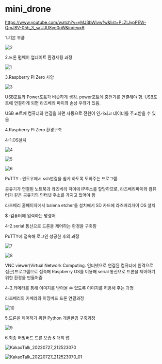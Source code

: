 # mini_drone

https://www.youtube.com/watch?v=yMJ3bWivwfw&list=PLZlJypPEW-QmJ8V-05h_3_saUJU8ye0pW&index=6

1.기본 부품

![2](https://user-images.githubusercontent.com/76850241/194635996-befd44cd-61ba-45d0-82b2-569eb74162ae.PNG)


2.드론 펌웨어 업데이트 환경세팅 과정

![1](https://user-images.githubusercontent.com/76850241/194636011-ac5da568-4fd7-42c5-aa80-25c7db9b6957.PNG)


3.Raspberry Pi Zero 사양

![3](https://user-images.githubusercontent.com/76850241/194636345-5931b677-5547-47f3-bf41-9ee8ea09fad3.PNG)

USB포트와 Power포트가 비슷하게 생김. power포트에 충전기를 연결해야 함. USB포트에 연결하게 되면 라즈베리 파이의 손상 우려가 있음. 

USB 포트에 컴퓨터와 연결을 하면 자동으로 전원이 인가되고 데이터를 주고받을 수 있음


4.Raspberry Pi Zero 환경구축

  4-1.OS설치
  
  ![4](https://user-images.githubusercontent.com/76850241/194636895-9e2759d7-00fb-4a2e-b639-dddbcaba2174.PNG)
  
  ![5](https://user-images.githubusercontent.com/76850241/194637184-7fb67d2c-ad98-4000-a1ac-35e23c79b7e0.PNG)
  
  ![6](https://user-images.githubusercontent.com/76850241/194637457-791d748b-d678-473c-abe6-9d0b0d0e44fb.PNG)
  
  PuTTY : 윈도우에서 ssh연결을 쉽게 하도록 도와주는 프로그램
  
  공유기가 연결된 노트북과 라즈베리 파이에 IP주소를 할당하므로, 라즈베리파이와 컴퓨터가 같은 공유기의 인터넷 주소를 가지고 있어야 함
  
  라즈베리 홈페이지에서 balena etcher를 설치해서 SD 카드에 라즈베리파이 OS 설치
  
  $ :컴퓨터에 입력하는 명령어



  4-2.serial 통신으로 드론을 제어하는 환경을 구축함
  
  PuTTY에 접속해 로그인 성공한 후의 과정
  
  ![7](https://user-images.githubusercontent.com/76850241/194638347-bd06715b-91f4-4ca7-871b-7a09efb13504.PNG)
  
  ![8](https://user-images.githubusercontent.com/76850241/194638540-3f4dccc5-ba38-441e-b6c5-b55bb45a5559.PNG)
  
  
  
  VNC viewer(Virtual Network Computing. 인터넷으로 연결된 컴퓨터에 원격으로 접근)프로그램으로 접속해 Raspberry OS를 이용해 serial 통신으로 드론을 제어하기 위한 환경을 만들어줌




  4-3.카메라를 통해 이미지를 받아올 수 있도록 이미지를 허용해 주는 과정
  
  라즈베리의 카메라와 허밍버드 드론 연결과정
  
  ![10](https://user-images.githubusercontent.com/76850241/194640758-1e3ca7cf-4db3-4db3-9f0c-5c8c7ff125c1.PNG)
  



5.드론을 제어하기 위한 Python 개발환경 구축과정

![9](https://user-images.githubusercontent.com/76850241/194639393-c9a82a56-03dc-4b9e-bcf4-f066571e723e.PNG)



6.최종 허밍버드 드론 모습 & 대회 맵

 ![KakaoTalk_20220727_212523070](https://user-images.githubusercontent.com/76850241/181916277-6ed485a6-9fb8-4041-a126-9c0b05dbd8cd.jpg)

![KakaoTalk_20220727_212523070_01](https://user-images.githubusercontent.com/76850241/181916281-1da62a58-b4b0-4410-9022-565e19598268.jpg)
